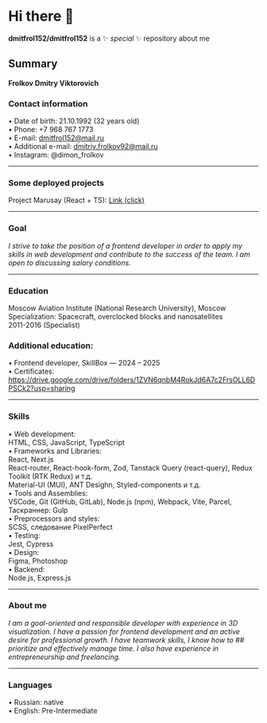 # Hi there 👋
**dmitfrol152/dmitfrol152** is a ✨ _special_ ✨ repository about me

## Summary
**Frolkov Dmitry Viktorovich**

### Contact information
• Date of birth: 21.10.1992 (32 years old)  
• Phone: +7 968 ​​767 1773  
• E-mail: dmitfrol152@mail.ru  
• Additional e-mail: dmitriy.frolkov92@mail.ru  
• Instagram: @dimon_frolkov  
________________________________________

### Some deployed projects
Project Marusay (React + TS): [Link (click)](https://marusya.netlify.app/)
________________________________________

### Goal
_I strive to take the position of a frontend developer in order to apply my skills in web development and contribute to the success of the team. I am open to discussing salary conditions._
________________________________________

### Education
Moscow Aviation Institute (National Research University), Moscow  
Specialization: Spacecraft, overclocked blocks and nanosatellites  
2011-2016 (Specialist)  

### Additional education:
• Frontend developer, SkillBox — 2024 – 2025  
• Certificates: https://drive.google.com/drive/folders/1ZVN6qnbM4RokJd6A7c2FrsOLL6DPSCk2?usp=sharing  
________________________________________

### Skills
• Web development:  
HTML, CSS, JavaScript, TypeScript  
• Frameworks and Libraries:  
React, Next.js  
React-router, React-hook-form, Zod, Tanstack Query (react-query), Redux Toolkit (RTK Redux) и т.д.  
Material-UI (MUI), ANT Desighn, Styled-components и т.д.  
• Tools and Assemblies:  
VSCode, Git (GitHub, GitLab), Node.js (npm), Webpack, Vite, Parcel, Таскраннер: Gulp  
• Preprocessors and styles:  
SCSS, следование PixelPerfect  
• Testing:  
Jest, Cypress  
• Design:  
Figma, Photoshop  
• Backend:  
Node.js, Express.js  
________________________________________

### About me
_I am a goal-oriented and responsible developer with experience in 3D visualization. I have a passion for frontend development and an active desire for professional growth. I have teamwork skills, I know how to ## prioritize and effectively manage time. I also have experience in entrepreneurship and freelancing._
________________________________________

### Languages
• Russian: native  
• English: Pre-Intermediate  
